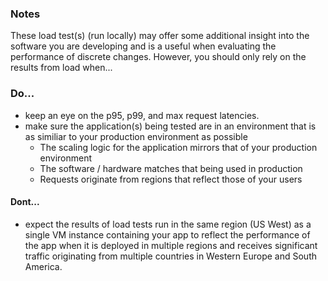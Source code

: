 ### Notes
These load test(s) (run locally) may offer some additional insight into the software you are developing and is a useful when evaluating the performance of discrete changes. However, you should only rely on the results from load when...

### Do...
- keep an eye on the p95, p99, and max request latencies.
- make sure the application(s) being tested are in an environment that is as similiar to your production environment as possible
    - The scaling logic for the application mirrors that of your production environment
    - The software / hardware matches that being used in production
    - Requests originate from regions that reflect those of your users

#### Dont...
- expect the results of load tests run in the same region (US West) as a single VM instance containing your app to reflect the performance of the app when it is deployed in multiple regions and receives significant traffic originating from multiple countries in Western Europe and South America.